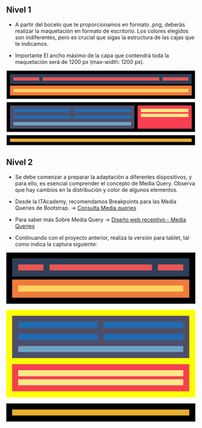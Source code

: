 ## Nivel 1

* A partir del boceto que te proporcionamos en formato .png, deberás realizar la maquetación en formato de escritorio. Los colores elegidos son indiferentes, pero es crucial que sigas la estructura de las cajas que te indicamos.

* Importante
El ancho máximo de la capa que contendrá toda la maquetación será de 1200 px (max-width: 1200 px).

<img src = "/images/Captura1.png">

## Nivel 2

* Se debe comenzar a preparar la adaptación a diferentes dispositivos, y para ello, es esencial comprender el concepto de Media Query. Observa que hay cambios en la distribución y color de algunos elementos.

* Desde la ITAcademy, recomendamos Breakpoints para las Media Queries de Bootstrap. -> <a href = "https://getbootstrap.com/docs/5.3/layout/breakpoints/#media-queries"> Consulta Media queries </a>

* Para saber más
Sobre Media Query -> <a href = "https://www.w3schools.com/css/css_rwd_mediaqueries.asp"> Diseño web receptivo - Media Queries </a>

* Continuando con el proyecto anterior, realiza la versión para tablet, tal como indica la captura siguiente:

<img src = "/images/Captura2.png">